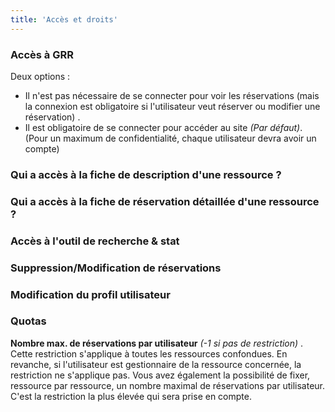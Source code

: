 ```yaml
---
title: 'Accès et droits'
---
```


### Accès à GRR

Deux options : 
* Il n'est pas nécessaire de se connecter pour voir les réservations (mais la connexion est obligatoire si l'utilisateur veut réserver ou modifier une réservation) .
* Il est obligatoire de se connecter pour accéder au site _(Par défaut)_. (Pour un maximum de confidentialité, chaque utilisateur devra avoir un compte)


### Qui a accès à la fiche de description d'une ressource ?


### Qui a accès à la fiche de réservation détaillée d'une ressource ?


### Accès à l'outil de recherche & stat



### Suppression/Modification de réservations



### Modification du profil utilisateur



### Quotas

**Nombre max. de réservations par utilisateur** _(-1 si pas de restriction)_ . Cette restriction s'applique à toutes les ressources confondues. En revanche, si l'utilisateur est gestionnaire de la ressource concernée, la restriction ne s'applique pas. Vous avez également la possibilité de fixer, ressource par ressource, un nombre maximal de réservations par utilisateur. C'est la restriction la plus élevée qui sera prise en compte.